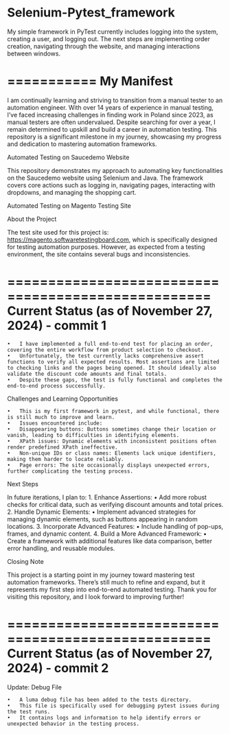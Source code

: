 # Selenium-Pytest_framework
My simple framework in PyTest currently includes logging into the system, creating a user, and logging out. The next steps are implementing order creation, navigating through the website, and managing interactions between windows.




===========
My Manifest
===========

I am continually learning and striving to transition from a manual tester to an automation engineer. With over 14 years of experience in manual testing, I’ve faced increasing challenges in finding work in Poland since 2023, as manual testers are often undervalued. Despite searching for over a year, I remain determined to upskill and build a career in automation testing. This repository is a significant milestone in my journey, showcasing my progress and dedication to mastering automation frameworks.

Automated Testing on Saucedemo Website

This repository demonstrates my approach to automating key functionalities on the Saucedemo website using Selenium and Java. The framework covers core actions such as logging in, navigating pages, interacting with dropdowns, and managing the shopping cart.




Automated Testing on Magento Testing Site

About the Project

The test site used for this project is: https://magento.softwaretestingboard.com, which is specifically designed for testing automation purposes. However, as expected from a testing environment, the site contains several bugs and inconsistencies.



===================================================
Current Status (as of November 27, 2024) - commit 1
===================================================
	•	I have implemented a full end-to-end test for placing an order, covering the entire workflow from product selection to checkout.
	•	Unfortunately, the test currently lacks comprehensive assert functions to verify all expected results. Most assertions are limited to checking links and the pages being opened. It should ideally also validate the discount code amounts and final totals.
	•	Despite these gaps, the test is fully functional and completes the end-to-end process successfully.

Challenges and Learning Opportunities

	•	This is my first framework in pytest, and while functional, there is still much to improve and learn.
	•	Issues encountered include:
	•	Disappearing buttons: Buttons sometimes change their location or vanish, leading to difficulties in identifying elements.
	•	XPath issues: Dynamic elements with inconsistent positions often render predefined XPath ineffective.
	•	Non-unique IDs or class names: Elements lack unique identifiers, making them harder to locate reliably.
	•	Page errors: The site occasionally displays unexpected errors, further complicating the testing process.

Next Steps

In future iterations, I plan to:
	1.	Enhance Assertions:
	•	Add more robust checks for critical data, such as verifying discount amounts and total prices.
	2.	Handle Dynamic Elements:
	•	Implement advanced strategies for managing dynamic elements, such as buttons appearing in random locations.
	3.	Incorporate Advanced Features:
	•	Include handling of pop-ups, frames, and dynamic content.
	4.	Build a More Advanced Framework:
	•	Create a framework with additional features like data comparison, better error handling, and reusable modules.

Closing Note

This project is a starting point in my journey toward mastering test automation frameworks. There’s still much to refine and expand, but it represents my first step into end-to-end automated testing. Thank you for visiting this repository, and I look forward to improving further!



===================================================
Current Status (as of November 27, 2024) - commit 2
===================================================

Update: Debug File

	•	A luma debug file has been added to the tests directory.
	•	This file is specifically used for debugging pytest issues during the test runs.
	•	It contains logs and information to help identify errors or unexpected behavior in the testing process.







 

